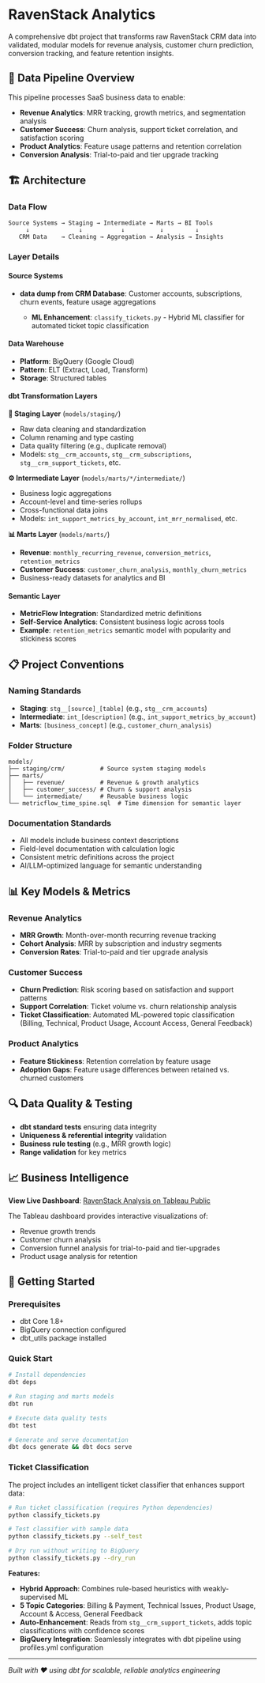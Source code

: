 # RavenStack Analytics #

A comprehensive dbt project that transforms raw RavenStack CRM data into validated, modular models for revenue analysis, customer churn prediction, conversion tracking, and feature retention insights.

## 🎯 Data Pipeline Overview

This pipeline processes SaaS business data to enable:
- **Revenue Analytics**: MRR tracking, growth metrics, and segmentation analysis
- **Customer Success**: Churn analysis, support ticket correlation, and satisfaction scoring  
- **Product Analytics**: Feature usage patterns and retention correlation
- **Conversion Analysis**: Trial-to-paid and tier upgrade tracking

## 🏗️ Architecture

### Data Flow
```
Source Systems → Staging → Intermediate → Marts → BI Tools
     ↓              ↓           ↓          ↓         ↓
   CRM Data    → Cleaning → Aggregation → Analysis → Insights
```

### Layer Details

#### **Source Systems**
- **data dump from CRM Database**: Customer accounts, subscriptions, churn events, feature usage aggregations

  - **ML Enhancement**: `classify_tickets.py` - Hybrid ML classifier for automated ticket topic classification

#### **Data Warehouse**
- **Platform**: BigQuery (Google Cloud)
- **Pattern**: ELT (Extract, Load, Transform)
- **Storage**: Structured tables

#### **dbt Transformation Layers**

**🔄 Staging Layer** (`models/staging/`)
- Raw data cleaning and standardization
- Column renaming and type casting
- Data quality filtering (e.g., duplicate removal)
- Models: `stg__crm_accounts`, `stg__crm_subscriptions`, `stg__crm_support_tickets`, etc.

**⚙️ Intermediate Layer** (`models/marts/*/intermediate/`)
- Business logic aggregations
- Account-level and time-series rollups
- Cross-functional data joins
- Models: `int_support_metrics_by_account`, `int_mrr_normalised`, etc.

**📊 Marts Layer** (`models/marts/`)
- **Revenue**: `monthly_recurring_revenue`, `conversion_metrics`, `retention_metrics`
- **Customer Success**: `customer_churn_analysis`, `monthly_churn_metrics`
- Business-ready datasets for analytics and BI

#### **Semantic Layer**
- **MetricFlow Integration**: Standardized metric definitions
- **Self-Service Analytics**: Consistent business logic across tools
- **Example**: `retention_metrics` semantic model with popularity and stickiness scores

## 📋 Project Conventions

### Naming Standards
- **Staging**: `stg__[source]_[table]` (e.g., `stg__crm_accounts`)
- **Intermediate**: `int_[description]` (e.g., `int_support_metrics_by_account`)
- **Marts**: `[business_concept]` (e.g., `customer_churn_analysis`)

### Folder Structure
```
models/
├── staging/crm/          # Source system staging models
├── marts/
│   ├── revenue/          # Revenue & growth analytics
│   ├── customer_success/ # Churn & support analysis
│   └── intermediate/     # Reusable business logic
└── metricflow_time_spine.sql  # Time dimension for semantic layer
```

### Documentation Standards
- All models include business context descriptions
- Field-level documentation with calculation logic
- Consistent metric definitions across the project
- AI/LLM-optimized language for semantic understanding

## 📊 Key Models & Metrics

### Revenue Analytics
- **MRR Growth**: Month-over-month recurring revenue tracking
- **Cohort Analysis**: MRR by subscription and industry segments
- **Conversion Rates**: Trial-to-paid and tier upgrade analysis

### Customer Success
- **Churn Prediction**: Risk scoring based on satisfaction and support patterns  
- **Support Correlation**: Ticket volume vs. churn relationship analysis
- **Ticket Classification**: Automated ML-powered topic classification (Billing, Technical, Product Usage, Account Access, General Feedback)

### Product Analytics  
- **Feature Stickiness**: Retention correlation by feature usage
- **Adoption Gaps**: Feature usage differences between retained vs. churned customers

## 🔍 Data Quality & Testing

- **dbt standard tests** ensuring data integrity
- **Uniqueness & referential integrity** validation
- **Business rule testing** (e.g., MRR growth logic)
- **Range validation** for key metrics

## 📈 Business Intelligence

**View Live Dashboard**: [RavenStack Analysis on Tableau Public](https://public.tableau.com/views/RavenStackAnalysis/RavenStack?:language=en-US&:sid=&:redirect=auth&:display_count=n&:origin=viz_share_link)

The Tableau dashboard provides interactive visualizations of:
- Revenue growth trends
- Customer churn analysis  
- Conversion funnel analysis for trial-to-paid and tier-upgrades
- Product usage analysis for retention

## 🚀 Getting Started

### Prerequisites
- dbt Core 1.8+ 
- BigQuery connection configured
- dbt_utils package installed

### Quick Start
```bash
# Install dependencies
dbt deps

# Run staging and marts models
dbt run

# Execute data quality tests
dbt test

# Generate and serve documentation
dbt docs generate && dbt docs serve
```

### Ticket Classification
The project includes an intelligent ticket classifier that enhances support data:

```bash
# Run ticket classification (requires Python dependencies)
python classify_tickets.py

# Test classifier with sample data
python classify_tickets.py --self_test

# Dry run without writing to BigQuery
python classify_tickets.py --dry_run
```

**Features:**
- **Hybrid Approach**: Combines rule-based heuristics with weakly-supervised ML
- **5 Topic Categories**: Billing & Payment, Technical Issues, Product Usage, Account & Access, General Feedback
- **Auto-Enhancement**: Reads from `stg__crm_support_tickets`, adds topic classifications with confidence scores
- **BigQuery Integration**: Seamlessly integrates with dbt pipeline using profiles.yml configuration

---

*Built with ❤️ using dbt for scalable, reliable analytics engineering*